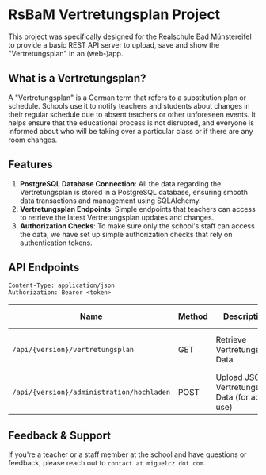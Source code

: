 # RsBaM Vertretungsplan Project

This project was specifically designed for the Realschule Bad Münstereifel to provide a basic REST API server to upload, save and show the "Vertretungsplan" in an (web-)app.

## What is a Vertretungsplan?

A "Vertretungsplan" is a German term that refers to a substitution plan or schedule. Schools use it to notify teachers and students about changes in their regular schedule due to absent teachers or other unforeseen events. It helps ensure that the educational process is not disrupted, and everyone is informed about who will be taking over a particular class or if there are any room changes.

## Features

1. **PostgreSQL Database Connection**: All the data regarding the Vertretungsplan is stored in a PostgreSQL database, ensuring smooth data transactions and management using SQLAlchemy.
2. **Vertretungsplan Endpoints**: Simple endpoints that teachers can access to retrieve the latest Vertretungsplan updates and changes.
3. **Authorization Checks**: To make sure only the school's staff can access the data, we have set up simple authorization checks that rely on authentication tokens.

## API Endpoints

`Content-Type: application/json`  
`Authorization: Bearer <token>`

| Name                                      | Method | Description                                      | Req. Body | Res. Body
|-------------------------------------------|--------|--------------------------------------------------|-----------|----------
| `/api/{version}/vertretungsplan`          | GET    | Retrieve Vertretungsplan Data                    | -         | DateTime, latest JSON data
| `/api/{version}/administration/hochladen` | POST   | Upload JSON Vertretungsplan Data (for admin use) | JSON data | -


## Feedback & Support

If you're a teacher or a staff member at the school and have questions or feedback, please reach out to `contact at miguelcz dot com`.
